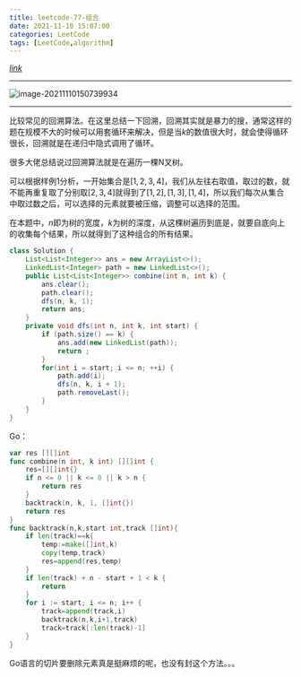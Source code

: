 ```yaml
---
title: leetcode-77-组合
date: 2021-11-10 15:07:00
categories: LeetCode
tags: [LeetCode,algorithm]
---
```


[$link$](https://leetcode-cn.com/problems/combinations/)

<hr/>

![image-20211110150739934](https://gitee.com/cao_ziqiang/img/raw/master/20211110150739.png)

<hr/>

比较常见的回溯算法。在这里总结一下回溯，回溯其实就是暴力的搜，通常这样的题在规模不大的时候可以用套循环来解决，但是当$k$的数值很大时，就会使得循环很长，回溯就是在递归中隐式调用了循环。

很多大佬总结说过回溯算法就是在遍历一棵N叉树。

可以根据样例1分析，一开始集合是$[1,2,3,4]$，我们从左往右取值，取过的数，就不能再重复取了分别取$[2,3,4]$就得到了$[1,2],[1,3],[1,4]$，所以我们每次从集合中取过数之后，可以选择的元素就要被压缩，调整可以选择的范围。

在本题中，$n$即为树的宽度，$k$为树的深度，从这棵树遍历到底是，就要自底向上的收集每个结果，所以就得到了这种组合的所有结果。

```java
class Solution {
    List<List<Integer>> ans = new ArrayList<>();
    LinkedList<Integer> path = new LinkedList<>();
    public List<List<Integer>> combine(int n, int k) {
        ans.clear();
        path.clear();
        dfs(n, k, 1);
        return ans;
    }
    private void dfs(int n, int k, int start) {
        if (path.size() == k) {
            ans.add(new LinkedList(path));
            return ;
        }
        for(int i = start; i <= n; ++i) {
            path.add(i);
            dfs(n, k, i + 1);
            path.removeLast();
        }
    }
}
```

Go：

```go
var res [][]int 
func combine(n int, k int) [][]int {
    res=[][]int{}
    if n <= 0 || k <= 0 || k > n {
	    return res
	}
    backtrack(n, k, 1, []int{})
	return res
}
func backtrack(n,k,start int,track []int){
    if len(track)==k{
        temp:=make([]int,k)
        copy(temp,track)
        res=append(res,temp)
    }
    if len(track) + n - start + 1 < k {
		return
	}
    for i := start; i <= n; i++ { 
        track=append(track,i)
        backtrack(n,k,i+1,track)
        track=track[:len(track)-1]
    }
}
```

Go语言的切片要删除元素真是挺麻烦的呢，也没有封这个方法。。。

